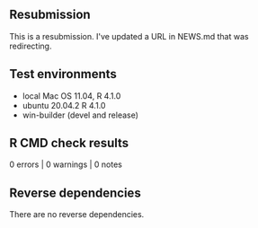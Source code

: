 ## Resubmission
This is a resubmission. I've updated a URL in NEWS.md that was redirecting.

## Test environments
* local Mac OS 11.04, R 4.1.0
* ubuntu 20.04.2 R 4.1.0
* win-builder (devel and release)

## R CMD check results

0 errors | 0 warnings | 0 notes

## Reverse dependencies

There are no reverse dependencies.
